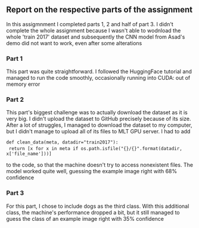 ## Report on the respective parts of the assignment

In this assigmnment I completed parts 1, 2 and half of part 3. I didn't complete the whole assignment because I wasn't able to wodnload the whole 'train 2017' dataset and subsequently the CNN model from Asad's demo did not want to work, even after some alterations

### Part 1

This part was quite straightforward. I followed the HuggingFace tutorial and managed to run the code smoothly, occasionally running into CUDA: out of memory error

### Part 2

This part's biggest challenge was to actually download the dataset as it is very big. I didn't upload the dataset to GitHub precisely because of its size. After a lot of struggles, I managed to download the dataset to my computer, but I didn't manage to upload all of its files to MLT GPU server. I had to add

`def clean_data(meta, datadir="train2017"):`<br>
&ensp;`return [x for x in meta if os.path.isfile("{}/{}".format(datadir, x['file_name']))]`

to the code, so that the machine doesn't try to access nonexistent files. The model worked quite well, guessing the example image right with 68% confidence

### Part 3

For this part, I chose to include dogs as the third class. With this additional class, the machine's performance dropped a bit, but it still managed to guess the class of an example image right with 35% confidence
